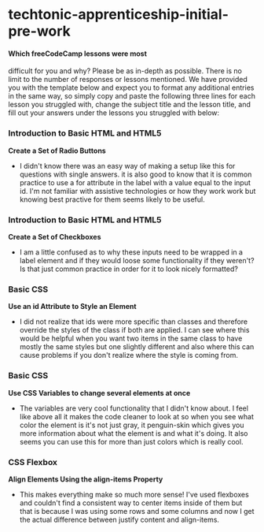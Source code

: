 # techtonic-apprenticeship-initial-pre-work

#### Which freeCodeCamp lessons were most
difficult for you and why? Please be as
in-depth as possible. There is no limit to
the number of responses or lessons
mentioned. We have provided you with the
template below and expect you to format any
additional entries in the same way, so
simply copy and paste the following three
lines for each lesson you struggled with,
change the subject title and the lesson
title, and fill out your answers under the
lessons you struggled with below:
### Introduction to Basic HTML and HTML5
**Create a Set of Radio Buttons**
- I didn't know there was an easy way of making a setup like this for questions with single answers. it is also good to know that it is common practice to use a for attribute in the label with a value equal to the input id. I'm not familiar with assistive technologies or how they work work but knowing best practive for them seems likely to be useful.
### Introduction to Basic HTML and HTML5
**Create a Set of Checkboxes**
- I am a little confused as to why these inputs need to be wrapped in a label element and if they would loose some functionality if they weren't?Is that just common practice in order for it to look nicely formatted?
### Basic CSS
**Use an id Attribute to Style an Element**
- I did not realize that ids were more specific than classes and therefore override the styles of the class if both are applied. I can see where this would be helpful when you want two items in the same class to have mostly the same styles but one slightly different and also where this can cause problems if you don't realize where the style is coming from. 
### Basic CSS
**Use CSS Variables to change several elements at once**
- The variables are very cool functionality that I didn't know about. I feel like above all it makes the code cleaner to look at so when you see what color the element is it's not just gray, it penguin-skin which gives you more information about what the element is and what it's doing. It also seems you can use this for more than just colors which is really cool. 
### CSS Flexbox
**Align Elements Using the align-items Property**
- This makes everything make so much more sense! I've used flexboxes and couldn't find a consistent way to center items inside of them but that is because I was using some rows and some columns and now I get the actual difference between justify content and align-items.